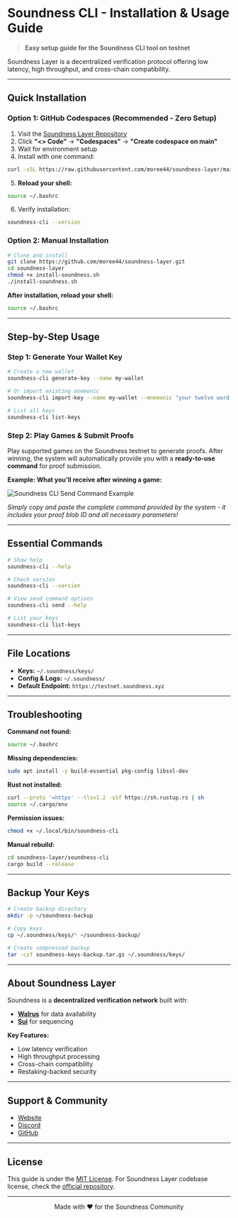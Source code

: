 # Soundness CLI - Installation & Usage Guide

> **Easy setup guide for the Soundness CLI tool on testnet**

Soundness Layer is a decentralized verification protocol offering low latency, high throughput, and cross-chain compatibility.

---

## Quick Installation

### Option 1: GitHub Codespaces (Recommended - Zero Setup)
1. Visit the [Soundness Layer Repository](https://github.com/moree44/soundness-layer)
2. Click **"<> Code"** → **"Codespaces"** → **"Create codespace on main"**
3. Wait for environment setup
4. Install with one command:
```bash
curl -sSL https://raw.githubusercontent.com/moree44/soundness-layer/main/install-soundness.sh | bash
```
5. **Reload your shell:**
```bash
source ~/.bashrc
```
6. Verify installation:
```bash
soundness-cli --version
```

### Option 2: Manual Installation
```bash
# Clone and install
git clone https://github.com/moree44/soundness-layer.git
cd soundness-layer
chmod +x install-soundness.sh
./install-soundness.sh
```
**After installation, reload your shell:**
```bash
source ~/.bashrc
```

---

## Step-by-Step Usage

### Step 1: Generate Your Wallet Key
```bash
# Create a new wallet
soundness-cli generate-key --name my-wallet

# Or import existing mnemonic
soundness-cli import-key --name my-wallet --mnemonic "your twelve word seed here"

# List all keys
soundness-cli list-keys
```

### Step 2: Play Games & Submit Proofs
Play supported games on the Soundness testnet to generate proofs. After winning, the system will automatically provide you with a **ready-to-use command** for proof submission.

**Example: What you'll receive after winning a game:**

![Soundness CLI Send Command Example](https://i.imgur.com/rMxXVxC.png)

*Simply copy and paste the complete command provided by the system - it includes your proof blob ID and all necessary parameters!*

---

## Essential Commands

```bash
# Show help
soundness-cli --help

# Check version
soundness-cli --version

# View send command options
soundness-cli send --help

# List your keys
soundness-cli list-keys
```

---

## File Locations

- **Keys:** `~/.soundness/keys/`
- **Config & Logs:** `~/.soundness/`
- **Default Endpoint:** `https://testnet.soundness.xyz`

---

## Troubleshooting

**Command not found:**
```bash
source ~/.bashrc
```

**Missing dependencies:**
```bash
sudo apt install -y build-essential pkg-config libssl-dev
```

**Rust not installed:**
```bash
curl --proto '=https' --tlsv1.2 -sSf https://sh.rustup.rs | sh
source ~/.cargo/env
```

**Permission issues:**
```bash
chmod +x ~/.local/bin/soundness-cli
```

**Manual rebuild:**
```bash
cd soundness-layer/soundness-cli
cargo build --release
```

---

## Backup Your Keys

```bash
# Create backup directory
mkdir -p ~/soundness-backup

# Copy keys
cp ~/.soundness/keys/* ~/soundness-backup/

# Create compressed backup
tar -czf soundness-keys-backup.tar.gz ~/.soundness/keys/
```

---

## About Soundness Layer

Soundness is a **decentralized verification network** built with:
- **[Walrus](https://www.walrus.xyz/)** for data availability
- **[Sui](https://sui.io/)** for sequencing

**Key Features:**
- Low latency verification
- High throughput processing
- Cross-chain compatibility
- Restaking-backed security

---

## Support & Community

- [Website](https://soundness.xyz/)
- [Discord](https://discord.gg/F4cGbdqgw8)
- [GitHub](https://github.com/SoundnessLabs/soundness-layer)

---

## License

This guide is under the [MIT License](LICENSE). For Soundness Layer codebase license, check the [official repository](https://github.com/SoundnessLabs/soundness-layer).

---

<div align="center">
  Made with ❤️ for the Soundness Community
</div>
